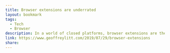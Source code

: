 ```yaml
---
title: Browser extensions are underrated
layout: bookmark
tags:
  - Tech
  - Browser
description: In a world of closed platforms, browser extensions are the rare exception that let users modify the apps that we use.
link: https://www.geoffreylitt.com/2019/07/29/browser-extensions
share:
---
```


